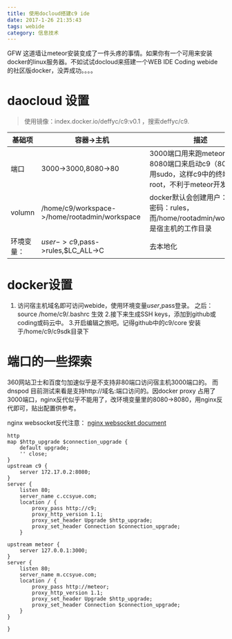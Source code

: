 ```yaml
---
title: 使用docloud搭建c9 ide 
date: 2017-1-26 21:35:43
tags: webide
category: 信息技术
---
```


GFW 这道墙让meteor安装变成了一件头疼的事情。如果你有一个可用来安装docker的linux服务器。不如试试docloud来搭建一个WEB IDE
Coding webide 的社区版docker，没弄成功。。。。

# daocloud 设置
> 使用镜像：index.docker.io/deffyc/c9:v0.1 ，搜索deffyc/c9.

| 基础项  | 容器->主机                                        | 描述                                                                   |
|--------|-----------------------------------------------|----------------------------------------------------------------------|
| 端口     | 3000->3000,8080->80                           | 3000端口用来跑meteor应用，8080端口来启动c9（80端口得用sudo，这样c9中的终端就是root，不利于meteor开发） |
| volumn | /home/c9/workspace->/home/rootadmin/workspace | docker默认会创建用户：c9 ，密码：rules，而/home/rootadmin/workspace是宿主机的工作目录       |
| 环境变量：  | $user->c9,$pass->rules,$LC_ALL->C        | 去本地化                                       |

# docker设置
1. 访问宿主机域名即可访问webide，使用环境变量$user,$pass登录。
之后： source /home/c9/.bashrc 生效
2.接下来生成SSH keys，添加到github或coding或码云中。
3.开启编辑之旅吧。记得github中的c9/core 安装于/home/c9/c9sdk目录下
# 端口的一些探索
360网站卫士和百度匀加速似乎是不支持非80端口访问宿主机3000端口的。
而 dnspod 目前测试来看是支持http://域名:端口访问的。因docker proxy 占用了3000端口，nginx反代似乎不能用了，改环境变量里的8080->8080，用nginx反代即可，贴出配置供参考。

nginx websocket反代注意：
[nginx websocket document][1]

``` xml?linenums
http
map $http_upgrade $connection_upgrade {
    default upgrade;
    '' close;
}             
upstream c9 { 
    server 172.17.0.2:8080;
}
server {
    listen 80;
    server_name c.ccsyue.com;
    location / {
        proxy_pass http://c9;
        proxy_http_version 1.1; 
        proxy_set_header Upgrade $http_upgrade;
        proxy_set_header Connection $connection_upgrade;
    } 
	
upstream meteor {
    server 127.0.0.1:3000;
}
server {
    listen 80;
    server_name m.ccsyue.com;
    location / {
        proxy_pass http://meteor;
        proxy_http_version 1.1;
        proxy_set_header Upgrade $http_upgrade;
        proxy_set_header Connection $connection_upgrade;
    }
}

}
```



  [1]: http://nginx.org/en/docs/http/websocket.html